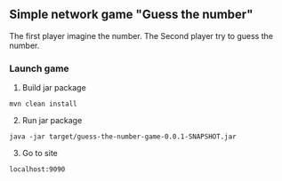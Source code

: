 ## Simple network game "Guess the number"
The first player imagine the number. The Second player try to guess the number.

### Launch game

1. Build jar package
```
mvn clean install
```
2. Run jar package
```
java -jar target/guess-the-number-game-0.0.1-SNAPSHOT.jar
```
3. Go to site
```
localhost:9090
```